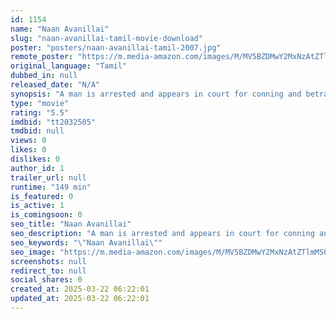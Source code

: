 ```yaml
---
id: 1154
name: "Naan Avanillai"
slug: "naan-avanillai-tamil-movie-download"
poster: "posters/naan-avanillai-tamil-2007.jpg"
remote_poster: "https://m.media-amazon.com/images/M/MV5BZDMwY2MxNzAtZTlmMS00ZDZkLTlmNjAtMWYyNGM0MmQ4OWM1XkEyXkFqcGdeQXVyMTY0MDk0NjE3._V1_SX300.jpg"
original_language: "Tamil"
dubbed_in: null
released_date: "N/A"
synopsis: "A man is arrested and appears in court for conning and betraying four women, posing as four different men."
type: "movie"
rating: "5.5"
imdbid: "tt2032505"
tmdbid: null
views: 0
likes: 0
dislikes: 0
author_id: 1
trailer_url: null
runtime: "149 min"
is_featured: 0
is_active: 1
is_comingsoon: 0
seo_title: "Naan Avanillai"
seo_description: "A man is arrested and appears in court for conning and betraying four women, posing as four different men."
seo_keywords: "\"Naan Avanillai\""
seo_image: "https://m.media-amazon.com/images/M/MV5BZDMwY2MxNzAtZTlmMS00ZDZkLTlmNjAtMWYyNGM0MmQ4OWM1XkEyXkFqcGdeQXVyMTY0MDk0NjE3._V1_SX300.jpg"
screenshots: null
redirect_to: null
social_shares: 0
created_at: 2025-03-22 06:22:01
updated_at: 2025-03-22 06:22:01
---
```


